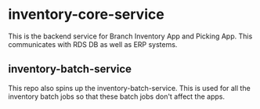 # inventory-core-service

This is the backend service for Branch Inventory App and Picking App. This communicates with RDS DB as well as ERP systems. 


## inventory-batch-service

This repo also spins up the inventory-batch-service. This is used for all the inventory batch jobs so that these batch jobs don't affect the apps.

